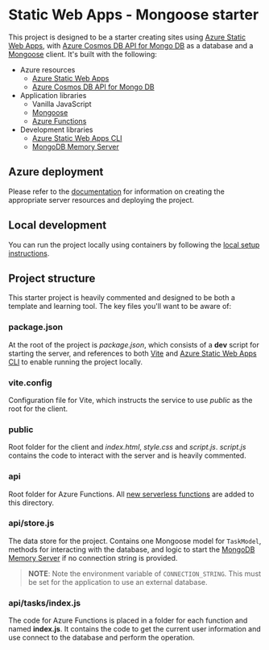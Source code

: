 # Static Web Apps - Mongoose starter

This project is designed to be a starter creating sites using [Azure Static Web Apps](https://docs.microsoft.com/azure/static-web-apps/overview?WT.mc_id=academic-45074-chrhar), with [Azure Cosmos DB API for Mongo DB](https://docs.microsoft.com/azure/cosmos-db/mongodb/mongodb-introduction?WT.mc_id=academic-45074-chrhar) as a database and a [Mongoose](https://mongoosejs.com/) client. It's built with the following:

- Azure resources
  - [Azure Static Web Apps](https://docs.microsoft.com/azure/static-web-apps/overview?WT.mc_id=academic-45074-chrhar)
  - [Azure Cosmos DB API for Mongo DB](https://docs.microsoft.com/azure/cosmos-db/mongodb/mongodb-introduction?WT.mc_id=academic-45074-chrhar)
- Application libraries
  - Vanilla JavaScript
  - [Mongoose](https://mongoosejs.com/)
  - [Azure Functions](https://docs.microsoft.com/azure/azure-functions/functions-overview?WT.mc_id=academic-45074-chrhar)
- Development libraries
  - [Azure Static Web Apps CLI](https://docs.microsoft.com/azure/static-web-apps/local-development?WT.mc_id=academic-45074-chrhar)
  - [MongoDB Memory Server](https://nodkz.github.io/mongodb-memory-server/docs/guides/quick-start-guide/)

## Azure deployment

Please refer to the [documentation](https://docs.microsoft.com/azure/static-web-apps/add-mongoose?WT.mc_id=academic-45074-chrhar) for information on creating the appropriate server resources and deploying the project.

## Local development

You can run the project locally using containers by following the [local setup instructions](./local-setup.md).

## Project structure

This starter project is heavily commented and designed to be both a template and learning tool. The key files you'll want to be aware of:

### package.json

At the root of the project is *package.json*, which consists of a **dev** script for starting the server, and references to both [Vite](https://vitejs.dev/) and [Azure Static Web Apps CLI](https://github.com/Azure/static-web-apps-cli) to enable running the project locally.

### vite.config

Configuration file for Vite, which instructs the service to use *public* as the root for the client.

### public

Root folder for the client and *index.html*, *style.css* and *script.js*. *script.js* contains the code to interact with the server and is heavily commented.

### api

Root folder for Azure Functions. All [new serverless functions](https://docs.microsoft.com/azure/static-web-apps/add-api?tabs=vanilla-javascript#create-the-api) are added to this directory.

### api/store.js

The data store for the project. Contains one Mongoose model for `TaskModel`, methods for interacting with the database, and logic to start the [MongoDB Memory Server](https://nodkz.github.io/mongodb-memory-server/docs/guides/quick-start-guide/) if no connection string is provided.

> **NOTE**: Note the environment variable of `CONNECTION_STRING`. This must be set for the application to use an external database.

### api/tasks/index.js

The code for Azure Functions is placed in a folder for each function and named **index.js**. It contains the code to get the current user information and use connect to the database and perform the operation.

